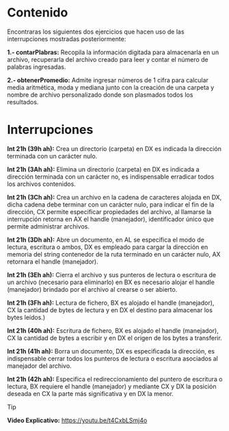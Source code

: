 # Contenido

Encontraras los siguientes dos ejercicios que hacen uso de las interrupciones mostradas posteriormente:

**1.- contarPlabras:** Recopila la información digitada para almacenarla en un archivo, recuperarla del archivo creado para leer y contar el número de palabras ingresadas.

**2.- obtenerPromedio:** Admite ingresar números de 1 cifra para calcular media aritmética, moda y mediana junto con la creación de una carpeta y nombre de archivo personalizado donde son plasmados todos los resultados.

# Interrupciones

**Int 21h (39h ah):** Crea un directorio (carpeta) en DX es indicada la dirección terminada con un carácter nulo.

**Int 21h (3Ah ah):** Elimina un directorio (carpeta) en DX es indicada a dirección terminada con un carácter no, es indispensable erradicar todos los archivos contenidos.

**Int 21h (3Ch ah):** Crea un archivo en la cadena de caracteres alojada en DX, dicha cadena debe terminar con un carácter nulo, para indicar el fin de la dirección, CX permite especificar propiedades del archivo, al llamarse la interrupción retorna en AX el handle (manejador), identificador único que permite administrar archivos.

**Int 21h (3Dh ah):** Abre un documento, en AL se especifica el modo de lectura, escritura o ambos, DX es empleado para cargar la dirección en memoria del string contenedor de la ruta terminado en un carácter nulo, AX retornara el handle (manejador).

**Int 21h (3Eh ah):** Cierra el archivo y sus punteros de lectura o escritura de un archivo (necesario para eliminarlo) en BX es necesario alojar el handle (manejador) brindado por el archivo al crearse o ser abierto.

**Int 21h (3Fh ah):** Lectura de fichero, BX es alojado el handle (manejador), CX la cantidad de bytes de lectura y en DX el destino para almacenar los bytes leídos.)

**Int 21h (40h ah):** Escritura de fichero, BX es alojado el handle (manejador), CX la cantidad de bytes a escribir y en DX el origen de los bytes a transferir.

**Int 21h (41h ah):** Borra un documento, DX es especificada la dirección, es indispensable cerrar todos los punteros de lectura o escritura asociados al manejador del archivo.

**Int 21h (42h ah):** Especifica el redireccionamiento del puntero de escritura o lectura, BX requiere el handle (manejador) y mediante CX y DX la posición deseada en CX la parte más significativa y en DX la menor. 

> [!TIP]
> **Video Explicativo:** https://youtu.be/t4CxbLSmj4o
